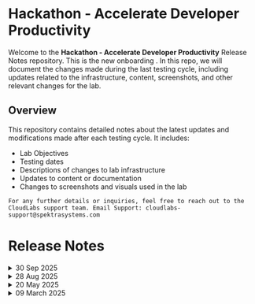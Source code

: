 # Hackathon - Accelerate Developer Productivity

Welcome to the **Hackathon - Accelerate Developer Productivity** Release Notes repository. This is the new onboarding . In this repo, we will document the changes made during the last testing cycle, including updates related to the infrastructure, content, screenshots, and other relevant changes for the lab.

## Overview

This repository contains detailed notes about the latest updates and modifications made after each testing cycle. It includes:
- Lab Objectives
- Testing dates
- Descriptions of changes to lab infrastructure
- Updates to content or documentation
- Changes to screenshots and visuals used in the lab

`For any further details or inquiries, feel free to reach out to the CloudLabs support team. Email Support: cloudlabs-support@spektrasystems.com`

# Release Notes

<details>
  <summary>30 Sep 2025</summary>

## Infrastructure Changes

1. Updated the VM SKU to Standard_D2s_v3 to improve performance.

## Content Changes

- **Change**:

  1. Updated the App Service Plan SKU from B1 to P1V3
    
## Screenshot Updates

- **Change**: 

    1. Screenshots have been updated to reflect the new UI changes and revised instructions.
    2. Added notes wherever necessary for better clarity.

</details>

<details>
  <summary>28 Aug 2025</summary>

## Summary of Changes

Minor updates, including clearer UI screenshots and refined instructions for improved clarity and accuracy. 

## Infrastructure Changes

NA

## Content Changes

- **Change**:

   - Challenge 01: Accessing GitHub is updated, the Entire lab is testing out in the **Organization**.
   - Challenge 02: In GitHub, **Code Security** has been upgraded to **Advanced Security**.
   - Challenge 03: **Dependabot Security Update** for **nanoid** is now generalized to handle any **Dependabot alerts**, reducing implementation time.
   
## Screenshot Updates

- **Minor updates:**
  
  - **Updated UI Screenshots:** Screenshots have been updated as per the new UI changes.
  - **Instruction Refinements:** Instructions have been updated for improved clarity, with additional pointers added to enhance readability.

## Testing Notes  

- Testing Date: 2025-07-28 

</details>

<details>
  <summary>20 May 2025</summary>

## Infrastructure Changes

NA

## Content Changes

- **Change**:

   - Challenge 02: In GitHub, **Code Security** has been upgraded to **Advanced Security**.
   - Challenge 04: Updated the instructions for generating the response using Copilot, as it not only provides suggestions but also creates the required file.
   - Challenge 09: The MSDO sample workflow YAML file has been updated to use the latest version of the GitHub Actions workflow.
    
## Screenshot Updates

- **Change**: 

    1. Screenshots have been updated as per the new UI changes and updated instructions

</details>


<details>
  <summary>09 March 2025</summary>

## Infrastructure Changes

NA

## Content Changes

- **Change**
    - Challenge 01: The GitHub workflow was updated because the previous workflows were failing due to the azcopy command.
    - Challenge 03: In the filtering logic, we replaced node-forge with nanoid to achieve better results.
    - Challenge 07 has been moved to position 04, and all challenges from the original Challenge 04 onward have been shifted up by one.

## Screenshot Updates

- **Change**: 

    1. Screenshots have been updated as per the new UI changes and updated instructions

</details>
